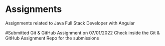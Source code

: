 # Assignments
Assignments related to Java Full Stack Developer with Angular

#Submitted Git & GitHub Assignment on 07/01/2022
Check inside the Git & GitHub Assignment Repo for the submissions
